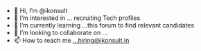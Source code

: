 - 👋 Hi, I’m @ikonsult
- 👀 I’m interested in ... recruiting Tech profiles 
- 🌱 I’m currently learning ...this forum to find relevant candidates 
- 💞️ I’m looking to collaborate on ...
- 📫 How to reach me ...hiring@ikonsult.in 

<!---
ikonsult/ikonsult is a ✨ special ✨ repository because its `README.md` (this file) appears on your GitHub profile.
You can click the Preview link to take a look at your changes.
--->
